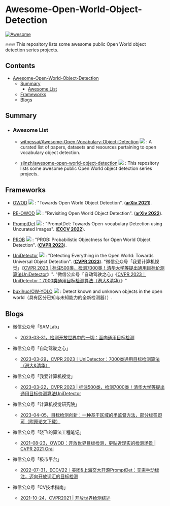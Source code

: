 # Awesome-Open-World-Object-Detection
[![Awesome](https://cdn.rawgit.com/sindresorhus/awesome/d7305f38d29fed78fa85652e3a63e154dd8e8829/media/badge.svg)](https://github.com/sindresorhus/awesome)

🔥🔥🔥 This repository lists some awesome public Open World object detection series projects.

## Contents
- [Awesome-Open-World-Object-Detection](#awesome-open-world-object-detection)
  - [Summary](#summary)
    - [Awesome List](#awesome-list)
  - [Frameworks](#frameworks)
  - [Blogs](#blogs)
    

## Summary

  - ### Awesome List

    - [witnessai/Awesome-Open-Vocabulary-Object-Detection](https://github.com/witnessai/Awesome-Open-Vocabulary-Object-Detection) <img src="https://img.shields.io/github/stars/witnessai/Awesome-Open-Vocabulary-Object-Detection?style=social"/> : A curated list of papers, datasets and resources pertaining to open vocabulary object detection. 

    - [sjinzh/awesome-open-world-object-detection](https://github.com/sjinzh/awesome-open-world-object-detection) <img src="https://img.shields.io/github/stars/sjinzh/awesome-open-world-object-detection?style=social"/> : This repository lists some awesome public Open World object detection series projects. 



## Frameworks

  - [OWOD](https://github.com/JosephKJ/OWOD) <img src="https://img.shields.io/github/stars/JosephKJ/OWOD?style=social"/> : "Towards Open World Object Detection". (**[arXiv 2021](https://arxiv.org/abs/2103.02603)**).

  - [RE-OWOD](https://github.com/RE-OWOD/RE-OWOD) <img src="https://img.shields.io/github/stars/RE-OWOD/RE-OWOD?style=social"/> : "Revisiting Open World Object Detection". (**[arXiv 2022](https://arxiv.org/abs/2201.00471)**).

  - [PromptDet](https://github.com/fcjian/PromptDet) <img src="https://img.shields.io/github/stars/fcjian/PromptDet?style=social"/> : "PromptDet: Towards Open-vocabulary Detection using Uncurated Images". (**[ECCV 2022](https://link.springer.com/chapter/10.1007/978-3-031-20077-9_41)**).

  - [PROB](https://github.com/orrzohar/PROB) <img src="https://img.shields.io/github/stars/orrzohar/PROB?style=social"/> : "PROB: Probabilistic Objectness for Open World Object Detection". (**[CVPR 2023](https://arxiv.org/abs/2201.00471)**).

  - [UniDetector](https://github.com/zhenyuw16/UniDetector) <img src="https://img.shields.io/github/stars/zhenyuw16/UniDetector?style=social"/> : "Detecting Everything in the Open World: Towards Universal Object Detection". (**[CVPR 2023](https://arxiv.org/abs/2303.11749)**). "微信公众号「我爱计算机视觉」《[CVPR 2023 | 标注500类，检测7000类！清华大学等提出通用目标价测算法UniDetector](https://mp.weixin.qq.com/s/r7N8X_8riboCvafl9f1vDQ)》". "微信公众号「自动驾驶之心」《[CVPR 2023｜UniDetector：7000类通用目标检测算法（港大&清华）](https://mp.weixin.qq.com/s/iRe4RhSEm4Oe4DxKX5wu9w)》"

  - [buxihuo/OW-YOLO](https://github.com/buxihuo/OW-YOLO) <img src="https://img.shields.io/github/stars/buxihuo/OW-YOLO?style=social"/> : Detect known and unknown objects in the open world（具有区分已知与未知能力的全新检测器））.



## Blogs

  - 微信公众号「SAMLab」
    - [2023-03-31，检测开放世界中的一切：面向通用目标检测](https://mp.weixin.qq.com/s/iOb-_EKnqx02FbugD8bKtQ)

  - 微信公众号「自动驾驶之心」
    - [2023-03-29，CVPR 2023｜UniDetector：7000类通用目标检测算法（港大&清华）](https://mp.weixin.qq.com/s/iRe4RhSEm4Oe4DxKX5wu9w)

  - 微信公众号「我爱计算机视觉」
    - [2023-03-22，CVPR 2023 | 标注500类，检测7000类！清华大学等提出通用目标价测算法UniDetector](https://mp.weixin.qq.com/s/r7N8X_8riboCvafl9f1vDQ)

  - 微信公众号「计算机视觉研究院」
    - [2023-04-05，目标检测创新：一种基于区域的半监督方法，部分标签即可（附原论文下载）](https://mp.weixin.qq.com/s/IHYvIRcGk5J3Fx6FjV1SJw)

  - 微信公众号「晓飞的算法工程笔记」
    - [2021-08-23，OWOD：开放世界目标检测，更贴近现实的检测场景 | CVPR 2021 Oral](https://mp.weixin.qq.com/s/GxDZ_fZ-eFOXovaUzuUZPQ)

  - 微信公众号「极市平台」
    - [2022-07-31，ECCV22｜美团&上海交大开源PromptDet：无需手动标注，迈向开放词汇的目标检测](https://mp.weixin.qq.com/s/evKcisEFJ8_AS4HKBpOl2g)

  - 微信公众号「CV技术指南」
    - [2021-10-24，CVPR2021 | 开放世界检测综述](https://mp.weixin.qq.com/s/gFrdR39WkyESRVnYvszfIw)